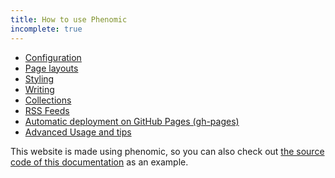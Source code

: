 ```yaml
---
title: How to use Phenomic
incomplete: true
---
```


- [Configuration](configuration/)
- [Page layouts](layouts/)
- [Styling](styling/)
- [Writing](write/)
- [Collections](collections/)
- [RSS Feeds](feeds/)
- [Automatic deployment on GitHub Pages (gh-pages)](gh-pages/)
- [Advanced Usage and tips](../advanced/)

This website is made using phenomic, so you can also check out
[the source code of this documentation](https://github.com/MoOx/phenomic/tree/master/docs)
as an example.
